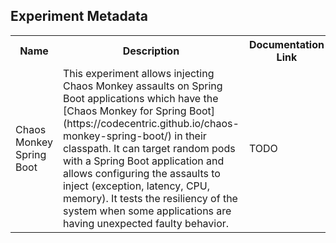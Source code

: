 ## Experiment Metadata

<table>
<tr>
<th> Name </th>
<th> Description </th>
<th> Documentation Link </th>
</tr>
<tr>
 <td> Chaos Monkey Spring Boot </td>
 <td> This experiment allows injecting Chaos Monkey assaults on Spring Boot applications which have the [Chaos Monkey for Spring Boot](https://codecentric.github.io/chaos-monkey-spring-boot/) in their classpath. It can target random pods with a Spring Boot application and allows configuring the assaults to inject (exception, latency, CPU, memory). It tests the resiliency of the system when some applications are having unexpected faulty behavior.</td>
 <td>  TODO </td>
 </tr>
 </table>

